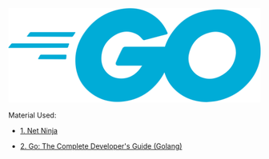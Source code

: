 ![Diagrams](/images/2560px-Go_Logo_Blue.svg.png)

Material Used:

- [1. Net Ninja](https://www.youtube.com/watch?v=etSN4X_fCnM&list=PL4cUxeGkcC9gC88BEo9czgyS72A3doDeM)

- [2. Go: The Complete Developer's Guide (Golang)](https://www.udemy.com/course/go-the-complete-developers-guide/)